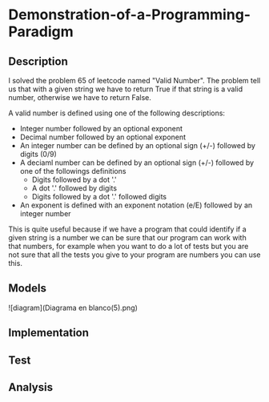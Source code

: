 # Demonstration-of-a-Programming-Paradigm
## Description
I solved the problem 65 of leetcode named "Valid Number". The problem tell us that with a given string we have to return True if that string is a valid number, otherwise we have to return False.

A valid number is defined using one of the following descriptions:
- Integer number followed by an optional exponent
- Decimal number followed by an optional exponent
- An integer number can be defined by an optional sign (+/-) followed by digits (0/9)
- A deciaml number can be defined by an optional sign (+/-) followed by one of the followings definitions
  - Digits followed by a dot '.'
  - A dot '.' followed by digits
  - Digits followed by a dot '.' followed digits
- An exponent is defined with an exponent notation (e/E) followed by an integer number

This is quite useful because if we have a program that could identify if a given string is a number we can be sure that our program can work with that numbers, for example when you want to do a lot of tests but you are not sure that all the tests you give to your program are numbers you can use this.

## Models

![diagram](Diagrama en blanco(5).png)

## Implementation
## Test
## Analysis
